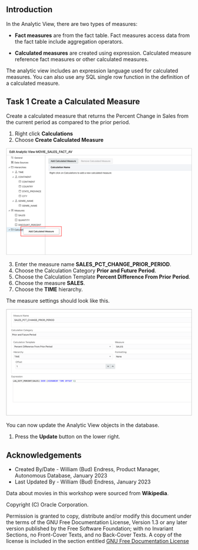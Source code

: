 ## Introduction

In the Analytic View, there are two types of measures:

-   **Fact measures** are from the fact table. Fact measures access data
    from the fact table include aggregation operators.

-   **Calculated measures** are created using expression. Calculated
    measure reference fact measures or other calculated measures.

The analytic view includes an expression language used for calculated
measures. You can also use any SQL single row function in the definition
of a calculated measure.

## Task 1  Create a Calculated Measure

Create a calculated measure that returns the Percent Change in Sales
from the current period as compared to the prior period.

1. Right click **Calculations**
2. Choose **Create Calculated Measure**

![Add Calculated Measure](images/13-add-calculated-measure.png)

3. Enter the measure name **SALES\_PCT\_CHANGE\_PRIOR\_PERIOD**.
4. Choose the Calculation Category **Prior and Future Period**.
5. Choose the Calculation Template **Percent Difference From Prior Period**.
6. Choose the measure **SALES**.
7. Choose the **TIME** hierarchy.

The measure settings should look like this.

![Sales Percent Change Prior Period measure](images/13-sales-pct-chg-calc-meas.png)

You can now update the Analytic View objects in the database.

1.  Press the **Update** button on the lower right.

## Acknowledgements

- Created By/Date - William (Bud) Endress, Product Manager, Autonomous Database, January 2023
- Last Updated By - William (Bud) Endress, January 2023

Data about movies in this workshop were sourced from **Wikipedia**.

Copyright (C)  Oracle Corporation.

Permission is granted to copy, distribute and/or modify this document
under the terms of the GNU Free Documentation License, Version 1.3
or any later version published by the Free Software Foundation;
with no Invariant Sections, no Front-Cover Texts, and no Back-Cover Texts.
A copy of the license is included in the section entitled [GNU Free Documentation License](files/gnu-free-documentation-license.txt)
